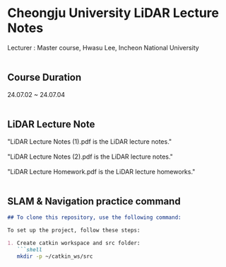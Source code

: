# Cheongju University LiDAR Lecture Notes<br>
  Lecturer : Master course, Hwasu Lee, Incheon National University<br><br>
##  Course Duration
  24.07.02 ~ 24.07.04<br><br>
## LiDAR Lecture Note
  "LiDAR Lecture Notes (1).pdf is the LiDAR lecture notes."<br><br>
  "LiDAR Lecture Notes (2).pdf is the LiDAR lecture notes."<br><br>
  "LiDAR Lecture Homework.pdf is the LiDAR lecture homeworks."<br><br>

## SLAM & Navigation practice command

```markdown
## To clone this repository, use the following command:

To set up the project, follow these steps:

1. Create catkin workspace and src folder:
   ```shell
   mkdir -p ~/catkin_ws/src
